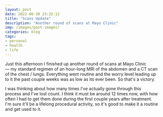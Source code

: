 ```yaml
---
layout: post
date: 2022-06-30 23:32:12
title: "Scans Update"
description: "Another round of scans at Mayo Clinic"
img: /images/post-images/
categories: blog
tags:
- personal
- health
- life
---
```


Just this afternoon I finished up another round of scans at Mayo Clinic — my standard regimen of an hour-long MRI of the abdomen and a CT scan of the chest / lungs. Everything went routine and the worry level leading up to it the past couple weeks was as low as its ever been. So that's a victory.

I was thinking about how many times I've actually gone through this process and I've lost count. I think it must be around 12 times now, with how often I had to get them done during the first couple years after treatment. I'm sure it'll be a lifelong procedural activity, so it's good to make it a routine and get used to it.
